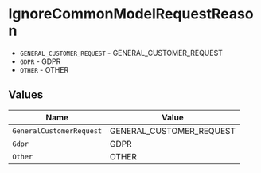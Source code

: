 # IgnoreCommonModelRequestReason

* `GENERAL_CUSTOMER_REQUEST` - GENERAL_CUSTOMER_REQUEST
* `GDPR` - GDPR
* `OTHER` - OTHER


## Values

| Name                     | Value                    |
| ------------------------ | ------------------------ |
| `GeneralCustomerRequest` | GENERAL_CUSTOMER_REQUEST |
| `Gdpr`                   | GDPR                     |
| `Other`                  | OTHER                    |